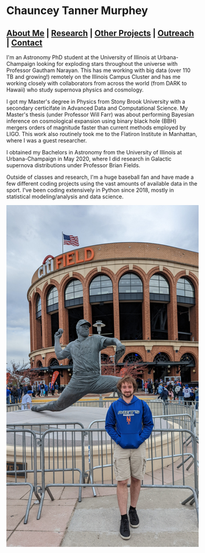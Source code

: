 # Chauncey Tanner Murphey



## [About Me](https://ctmurphey.github.io/about) | [Research](https://ctmurphey.github.io/research) | [Other Projects](https://ctmurphey.github.io/projects) | [Outreach](https://ctmurphey.github.io/outreach) |  [Contact](http://ctmurphey.github.io/contact)
I'm an Astronomy PhD student at the University of Illinois at Urbana-Champaign looking for exploding stars throughout the universe with Professor Gautham Narayan. This has me working with big data (over 110 TB and growing!) remotely on the Illinois Campus Cluster and has me working closely with collaborators from across the world (from DARK to Hawaii) who study supernova physics and cosmology.

I got my Master's degree in Physics from Stony Brook University with a secondary certicifate in Advanced Data and Computational Science. My Master's thesis (under Professor Will Farr) was about performing Bayesian inference on cosmological expansion using binary black hole (BBH) mergers orders of magnitude faster than current methods employed by LIGO. This work also routinely took me to the Flatiron Institute in Manhattan, where I was a guest researcher.

I obtained my Bachelors in Astronomy from the University of Illinois at Urbana-Champaign in May 2020, where I did research in Galactic supernova distributions under Professor Brian Fields.

Outside of classes and research, I'm a huge baseball fan and have made a few different coding projects using the vast amounts of available data in the sport. I've been coding extensively in Python since 2018, mostly in statistical modeling/analysis and data science.


![photo of me in front of the Tom Seaver statue outside Citi Field, May 2022](photos/seaver-selfie.jpg)